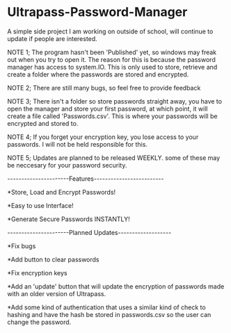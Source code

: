 # Ultrapass-Password-Manager
A simple side project I am working on outside of school, will continue to update if people are interested.


NOTE 1; The program hasn't been 'Published' yet, so windows may freak out when you try to open it. The reason for this is because the password manager has access to system.IO. This is only used to store, retrieve and create a folder where the passwords are stored and encrypted.

NOTE 2; There are still many bugs, so feel free to provide feedback

NOTE 3; There isn't a folder so store passwords straight away, you have to open the manager and store your first password, at which point, it will create a file called 'Passwords.csv'. This is where your passwords will be encrypted and stored to. 

NOTE 4; If you forget your encryption key, you lose access to your passwords. I will not be held responsible for this.

NOTE 5; Updates are planned to be released WEEKLY. some of these may be neccesary for your password security.



----------------------Features-------------------------

*Store, Load and Encrypt Passwords!

*Easy to use Interface!

*Generate Secure Passwords INSTANTLY!



----------------------Planned Updates-------------------

*Fix bugs

*Add button to clear passwords

*Fix encryption keys

*Add an 'update' button that will update the encryption of passwords made with an older version of Ultrapass.

*Add some kind of authentication that uses a similar kind of check to hashing and have the hash be stored in passwords.csv so the user can change the password.

